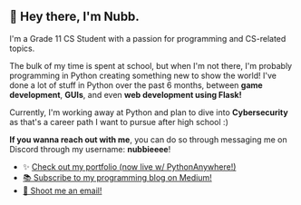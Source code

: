 ## 👋 Hey there, I'm Nubb.

I'm a Grade 11 CS Student with a passion for programming and CS-related topics.

The bulk of my time is spent at school, but when I'm not there, I'm probably programming in Python creating something new to show the world! I've done a lot of stuff in Python over the past 6 months, between <strong>game development</strong>, <strong>GUIs</strong>, and even <strong>web development using Flask!</strong>

Currently, I'm working away at Python and plan to dive into <strong>Cybersecurity</strong> as that's a career path I want to pursue after high school :)

<strong>If you wanna reach out with me</strong>, you can do so through messaging me on Discord through my username: <strong>nubbieeee</strong>!

- ✨ <a href="https://nubb.pythonanywhere.com">Check out my portfolio (now live w/ PythonAnywhere!)</a>
- <a href="https://medium.com/@nubb" target="_blank" style="decoration:none">📚 Subscribe to my programming blog on Medium!</a>
- <a href="mailto:sherm5344@gmail.com">📩 Shoot me an email!</a>
<!--
**nubbsterr/nubbsterr** is a ✨ _special_ ✨ repository because its `README.md` (this file) appears on your GitHub profile.

Here are some ideas to get you started:

- 🔭 I’m currently working on ...
- 🌱 I’m currently learning ...
- 👯 I’m looking to collaborate on ...
- 🤔 I’m looking for help with ...
- 💬 Ask me about ...
- 📫 How to reach me: ...
- 😄 Pronouns: ...
- ⚡ Fun fact: ...
-->
